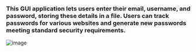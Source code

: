 
### This GUI application lets users enter their email, username, and password, storing these details in a file. Users can track passwords for various websites and generate new passwords meeting standard security requirements. ###

![image](https://github.com/user-attachments/assets/f8c591ff-99f0-4f43-a802-550258db34f5)
